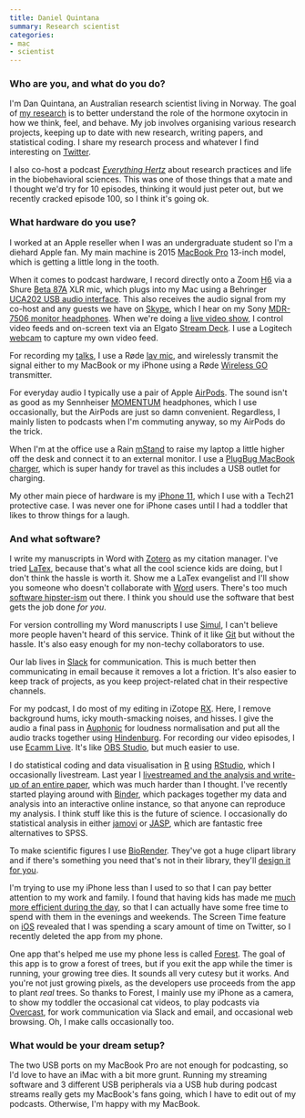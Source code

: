 ```yaml
---
title: Daniel Quintana
summary: Research scientist 
categories:
- mac
- scientist
---
```


### Who are you, and what do you do?

I'm Dan Quintana, an Australian research scientist living in Norway. The goal of [my research](https://www.dsquintana.com/ "Daniel's website.") is to better understand the role of the hormone oxytocin in how we think, feel, and behave. My job involves organising various research projects, keeping up to date with new research, writing papers, and statistical coding. I share my research process and whatever I find interesting on [Twitter](https://twitter.com/dsquintana "Daniel's Twitter account.").

I also co-host a podcast _[Everything Hertz](https://everythinghertz.com/ "Daniel's biobehavorial science podcast.")_ about research practices and life in the biobehavioral sciences. This was one of those things that a mate and I thought we'd try for 10 episodes, thinking it would just peter out, but we recently cracked episode 100, so I think it's going ok.

### What hardware do you use?

I worked at an Apple reseller when I was an undergraduate student so I'm a diehard Apple fan. My main machine is 2015 [MacBook Pro][macbook-pro] 13-inch model, which is getting a little long in the tooth.

When it comes to podcast hardware, I record directly onto a Zoom [H6][] via a Shure [Beta 87A][beta-87a] XLR mic, which plugs into my Mac using a Behringer [UCA202 USB audio interface][uca202]. This also receives the audio signal from my co-host and any guests we have on [Skype][], which I hear on my Sony [MDR-7506 monitor headphones][mdr-7506]. When we're doing a [live video show](https://youtu.be/TzMnlm_IcU4 "A YouTube recording of the 100th episode of Everything Hertz."), I control video feeds and on-screen text via an Elgato [Stream Deck][stream-deck]. I use a Logitech [webcam][c920s] to capture my own video feed.

For recording my [talks](https://youtu.be/Ma1G4-aKR9A "A YouTube recording of one of Daniel's talks."), I use a Røde [lav mic][lavalier-go], and wirelessly transmit the signal either to my MacBook or my iPhone using a Røde [Wireless GO][wireless-go] transmitter.

For everyday audio I typically use a pair of Apple [AirPods][]. The sound isn't as good as my Sennheiser [MOMENTUM][] headphones, which I use occasionally, but the AirPods are just so damn convenient. Regardless, I mainly listen to podcasts when I'm commuting anyway, so my AirPods do the trick.

When I'm at the office use a Rain [mStand][] to raise my laptop a little higher off the desk and connect it to an external monitor. I use a [PlugBug MacBook charger][plugbug-world], which is super handy for travel as this includes a USB outlet for charging.

My other main piece of hardware is my [iPhone 11][iphone-11], which I use with a Tech21 protective case. I was never one for iPhone cases until I had a toddler that likes to throw things for a laugh.

### And what software?

I write my manuscripts in Word with [Zotero][] as my citation manager. I've tried [LaTex][], because that's what all the cool science kids are doing, but I don't think the hassle is worth it. Show me a LaTex evangelist and I'll show you someone who doesn't collaborate with [Word][] users. There's too much [software hipster-ism](https://everythinghertz.com/39i "An Everything Hertz episode about hipsters.") out there. I think you should use the software that best gets the job done *for you*. 

For version controlling my Word manuscripts I use [Simul][], I can't believe more people haven't heard of this service. Think of it like [Git][] but without the hassle. It's also easy enough for my non-techy collaborators to use. 

Our lab lives in [Slack][] for communication. This is much better then communicating in email because it removes a lot a friction. It's also easier to keep track of projects, as you keep project-related chat in their respective channels.

For my podcast, I do most of my editing in iZotope [RX][]. Here, I remove background hums, icky mouth-smacking noises, and hisses. I give the audio a final pass in [Auphonic][] for loudness normalisation and put all the audio tracks together using [Hindenburg][]. For recording our video episodes, I use [Ecamm Live][ecamm-live]. It's like [OBS Studio][obs-studio], but much easier to use.

I do statistical coding and data visualisation in [R][] using [RStudio][], which I occasionally livestream. Last year I [livestreamed and the analysis and write-up of an entire paper](https://youtu.be/mZkLlT0Jz7M "A YouTube video of Daniel livecoding in R."), which was much harder than I thought. I've recently started playing around with [Binder][], which packages together my data and analysis into an interactive online instance, so that anyone can reproduce my analysis. I think stuff like this is the future of science. I occasionally do statistical analysis in either [jamovi][] or [JASP][], which are fantastic free alternatives to SPSS.

To make scientific figures I use [BioRender][]. They've got a huge clipart library and if there's something you need that's not in their library, they'll [design it for you](https://twitter.com/dsquintana/status/1225502094473531394 "Daniel's tweet about BioRender.").

I'm trying to use my iPhone less than I used to so that I can pay better attention to my work and family. I found that having kids has made me [much more efficient during the day](https://twitter.com/dsquintana/status/961107677232418816 "Daniel's tweet about being efficient during the day."), so that I can actually have some free time to spend with them in the evenings and weekends. The Screen Time feature on [iOS][] revealed that I was spending a scary amount of time on Twitter, so I recently deleted the app from my phone.

One app that's helped me use my phone less is called [Forest][forest-ios]. The goal of this app is to grow a forest of trees, but if you exit the app while the timer is running, your growing tree dies. It sounds all very cutesy but it works. And you're not just growing pixels, as the developers use proceeds from the app to plant *real* trees. So thanks to Forest, I mainly use my iPhone as a camera, to show my toddler the occasional cat videos, to play podcasts via [Overcast][overcast-ios], for work communication via Slack and email, and occasional web browsing. Oh, I make calls occasionally too.

### What would be your dream setup?

The two USB ports on my MacBook Pro are not enough for podcasting, so I'd love to have an iMac with a bit more grunt. Running my streaming software and 3 different USB peripherals via a USB hub during podcast streams really gets my MacBook's fans going, which I have to edit out of my podcasts. Otherwise, I'm happy with my MacBook.

[airpods]: https://en.wikipedia.org/wiki/AirPods "Wireless in-ear headphones."
[auphonic]: https://auphonic.com/ "A service for analysing and optimising audio."
[beta-87a]: http://www.shure.com/americas/products/microphones/beta/beta-87a-vocal-microphone "A condenser microphone."
[binder]: https://mybinder.org/ "A service for sharing Jupyter notebooks online."
[biorender]: https://biorender.com/ "A scientific diagram tool."
[c920s]: https://www.logitech.com/en-us/product/hd-pro-webcam-c920s "A webcam."
[ecamm-live]: https://www.ecamm.com/mac/ecammlive/ "Streaming production software."
[forest-ios]: https://www.forestapp.cc/ "An app to help you focus."
[git]: https://git-scm.com/ "A version control system."
[h6]: https://www.amazon.com/Zoom-H6-Six-Track-Portable-Recorder/dp/B00DFU9BRK "A portable six-track recorder."
[hindenburg]: https://hindenburg.com/ "A suite of tools for editing radio and podcasts."
[ios]: https://www.apple.com/ios/ios-10/ "A mobile operating system."
[iphone-11]: https://en.wikipedia.org/wiki/IPhone_11 "A 6.06 inch iOS smartphone."
[jamovi]: https://www.jamovi.org/ "Statistical spreadsheet software."
[jasp]: https://jasp-stats.org/ "Statistical analysis software."
[latex]: https://www.latex-project.org/ "Typesetting software."
[lavalier-go]: https://www.rode.com/microphones/lavaliergo "A wearable microphone."
[macbook-pro]: https://www.apple.com/macbook-pro/ "A laptop."
[mdr-7506]: https://www.amazon.com/Sony-MDR7506-Professional-Diaphragm-Headphone/dp/B000AJIF4E "Studio-quality headphones."
[momentum]: https://en-us.sennheiser.com/over-ear-headphone-momentum-stereo "Over-the-ear headphones."
[mstand]: https://www.raindesigninc.com/mstand.html "A laptop stand."
[obs-studio]: https://obsproject.com/ "Video recording and streaming software."
[overcast-ios]: https://itunes.apple.com/us/app/overcast-podcast-player/id888422857 "A podcast app."
[plugbug-world]: https://mashable.com/2013/01/31/plugbug-world/ "A USB hub for the MacBook charger."
[r]: http://www.r-project.org/ "Software for statistical computing and graphics."
[rstudio]: https://www.rstudio.com/ "An IDE for the R language."
[rx]: https://www.izotope.com/en/products/repair-and-edit/rx.html "Audio repair software."
[simul]: https://www.simuldocs.com/ "A version control and collaboration service for Word documents."
[skype]: https://www.skype.com/en/ "Voice and video chat software."
[slack]: https://slack.com/ "A collaboration service."
[stream-deck]: https://www.elgato.com/en/gaming/stream-deck "A programmable keyboard with 15 LCD keys."
[uca202]: https://www.behringer.com/Categories/Behringer/Computer-Audio/Interfaces/UCA202/p/P0484 "A USB audio interface."
[wireless-go]: https://www.rode.com/wireless/wirelessgo "A wireless microphone system."
[word]: https://products.office.com/en-us/word "A document editor."
[zotero]: https://www.zotero.org/ "A research tool."
